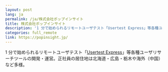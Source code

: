 ```yaml
---
layout: post
lang: ja
permalink: /ja/株式会社ポップインサイト
title: 株式会社ポップインサイト
description: '1 分で始められるリモートユーザテスト「Usertest Express」等各種ユーザリサーチツールの開発・運営。正社員の居住地は北海道・広島・栃木や海外（中国）など多様。'
categories: full_remote
link: https://popinsight.jp/
---
```


<p>1 分で始められるリモートユーザテスト「<a href="https://usertesting.jp/express">Usertest Express</a>」等各種ユーザリサーチツールの開発・運営。正社員の居住地は北海道・広島・栃木や海外（中国）など多様。</p>

